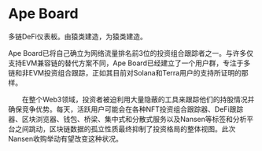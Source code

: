 # Ape Board

多链DeFi仪表板。由猿类建造，为猿类建造。

Ape Board已将自己确立为网络流量排名前3位的投资组合跟踪者之一。与许多仅支持EVM兼容链的替代方案不同，Ape Board已经建立了一个用户群，专注于多链和非EVM投资组合跟踪，正如其目前对Solana和Terra用户的支持所证明的那样。



　　在整个Web3领域，投资者被迫利用大量隐蔽的工具来跟踪他们的持股情况并确保竞争优势。每天，活跃用户可能会在各种NFT投资组合跟踪器、DeFi跟踪器、区块浏览器、钱包、桥梁、集中式和分散式服务以及Nansen等标签和分析平台之间跳动，区块链数据的孤立性质最终抑制了投资格局的整体视图。此次Nansen收购举动有望改变这种状况。
